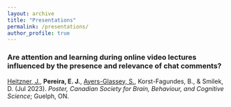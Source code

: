 ```yaml
---
layout: archive
title: "Presentations"
permalink: /presentations/
author_profile: true
---
```

### Are attention and learning during online video lectures influenced by the presence and relevance of chat comments? 
<ins>Heitzner, J.</ins>, **Pereira, E. J.**, <ins>Ayers-Glassey, S.</ins>, Korst-Fagundes, B., & Smilek, D. (Jul 2023). _Poster, Canadian Society for Brain, Behaviour, and Cognitive Science_; Guelph, ON.
